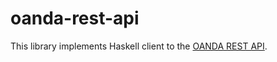 # oanda-rest-api

This library implements Haskell client to the
[OANDA REST API](http://developer.oanda.com/rest-live/introduction/).
